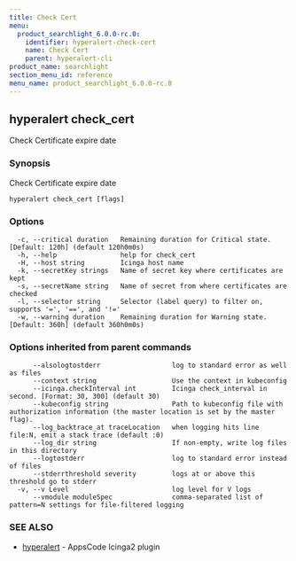 ```yaml
---
title: Check Cert
menu:
  product_searchlight_6.0.0-rc.0:
    identifier: hyperalert-check-cert
    name: Check Cert
    parent: hyperalert-cli
product_name: searchlight
section_menu_id: reference
menu_name: product_searchlight_6.0.0-rc.0
---
```

## hyperalert check_cert

Check Certificate expire date

### Synopsis

Check Certificate expire date

```
hyperalert check_cert [flags]
```

### Options

```
  -c, --critical duration   Remaining duration for Critical state. [Default: 120h] (default 120h0m0s)
  -h, --help                help for check_cert
  -H, --host string         Icinga host name
  -k, --secretKey strings   Name of secret key where certificates are kept
  -s, --secretName string   Name of secret from where certificates are checked
  -l, --selector string     Selector (label query) to filter on, supports '=', '==', and '!='
  -w, --warning duration    Remaining duration for Warning state. [Default: 360h] (default 360h0m0s)
```

### Options inherited from parent commands

```
      --alsologtostderr                  log to standard error as well as files
      --context string                   Use the context in kubeconfig
      --icinga.checkInterval int         Icinga check_interval in second. [Format: 30, 300] (default 30)
      --kubeconfig string                Path to kubeconfig file with authorization information (the master location is set by the master flag).
      --log_backtrace_at traceLocation   when logging hits line file:N, emit a stack trace (default :0)
      --log_dir string                   If non-empty, write log files in this directory
      --logtostderr                      log to standard error instead of files
      --stderrthreshold severity         logs at or above this threshold go to stderr
  -v, --v Level                          log level for V logs
      --vmodule moduleSpec               comma-separated list of pattern=N settings for file-filtered logging
```

### SEE ALSO

* [hyperalert](/docs/reference/hyperalert/hyperalert.md)	 - AppsCode Icinga2 plugin


